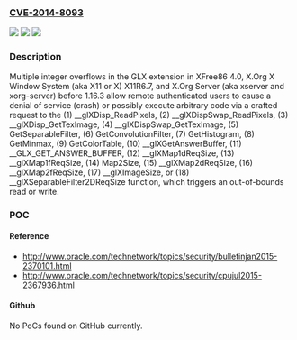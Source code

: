 ### [CVE-2014-8093](https://cve.mitre.org/cgi-bin/cvename.cgi?name=CVE-2014-8093)
![](https://img.shields.io/static/v1?label=Product&message=n%2Fa&color=blue)
![](https://img.shields.io/static/v1?label=Version&message=n%2Fa&color=blue)
![](https://img.shields.io/static/v1?label=Vulnerability&message=n%2Fa&color=brighgreen)

### Description

Multiple integer overflows in the GLX extension in XFree86 4.0, X.Org X Window System (aka X11 or X) X11R6.7, and X.Org Server (aka xserver and xorg-server) before 1.16.3 allow remote authenticated users to cause a denial of service (crash) or possibly execute arbitrary code via a crafted request to the (1) __glXDisp_ReadPixels, (2) __glXDispSwap_ReadPixels, (3) __glXDisp_GetTexImage, (4) __glXDispSwap_GetTexImage, (5) GetSeparableFilter, (6) GetConvolutionFilter, (7) GetHistogram, (8) GetMinmax, (9) GetColorTable, (10) __glXGetAnswerBuffer, (11) __GLX_GET_ANSWER_BUFFER, (12) __glXMap1dReqSize, (13) __glXMap1fReqSize, (14) Map2Size, (15) __glXMap2dReqSize, (16) __glXMap2fReqSize, (17) __glXImageSize, or (18) __glXSeparableFilter2DReqSize function, which triggers an out-of-bounds read or write.

### POC

#### Reference
- http://www.oracle.com/technetwork/topics/security/bulletinjan2015-2370101.html
- http://www.oracle.com/technetwork/topics/security/cpujul2015-2367936.html

#### Github
No PoCs found on GitHub currently.

